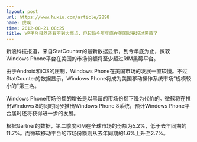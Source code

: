 ```yaml
---
layout: post
url: https://www.huxiu.com/article/2898
name: 虎嗅
time: 2012-08-21 08:25
title: WP平台虽然还看不到大亮点，但起码今年年底在美国就要超过黑莓了
---
```

新浪科技报道，来自StatCounter的最新数据显示，到今年底为止，微软Windows Phone平台在美国的市场份额将至少超过RIM黑莓平台。

由于Android和iOS的压制，Windows Phone在美国市场的发展一直较慢。不过StatCounter的数据显示，Windows Phone将成为美国移动操作系统市场“规模较小的”第三名。

Windows Phone市场份额的增长是以黑莓的市场份额下降为代价的。微软将在推出Windows 8的同时同步推出Windows Phone 8系统，预计Windows Phone平台届时还将获得进一步的发展。

根据Gartner的数据，第二季度RIM在全球市场的份额为5.2%，低于去年同期的11.7%。而微软移动平台的市场份额则从去年同期的1.6%上升至2.7%。

